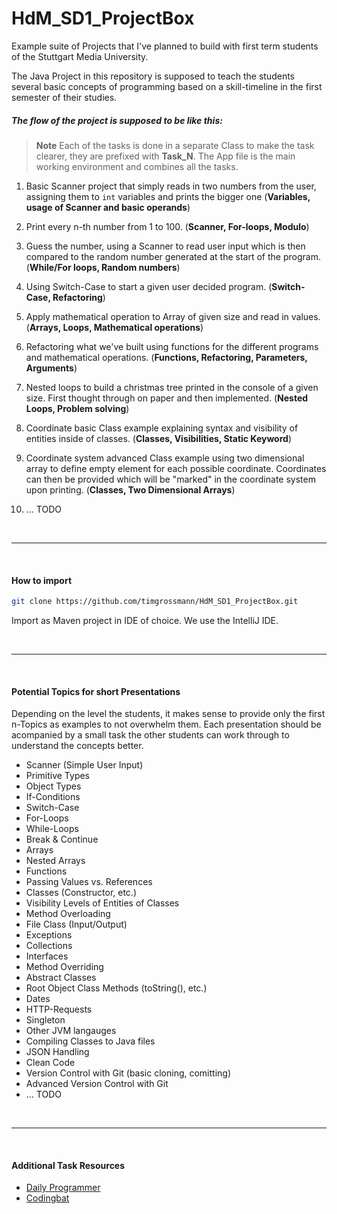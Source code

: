 # HdM_SD1_ProjectBox
Example suite of Projects that I've planned to build with first term students of the Stuttgart Media University.

The Java Project in this repository is supposed to teach the students several basic concepts of programming based on a skill-timeline in the first semester of their studies.

##### The flow of the project is supposed to be like this:

> **Note** Each of the tasks is done in a separate Class to make the task clearer, they are prefixed with **Task_N**.
The App file is the main working environment and combines all the tasks.

1. Basic Scanner project that simply reads in two numbers from the user, assigning them to `int` variables and prints the bigger one (**Variables, usage of Scanner and basic operands**)

1. Print every n-th number from 1 to 100. (**Scanner, For-loops, Modulo**)

1. Guess the number, using a Scanner to read user input which is then compared to the random number generated at the start of the program. (**While/For loops, Random numbers**)

1. Using Switch-Case to start a given user decided program. (**Switch-Case, Refactoring**)

1. Apply mathematical operation to Array of given size and read in values. (**Arrays, Loops, Mathematical operations**)

1. Refactoring what we've built using functions for the different programs and mathematical operations. (**Functions, Refactoring, Parameters, Arguments**)

1. Nested loops to build a christmas tree printed in the console of a given size. First thought through on paper and then implemented. (**Nested Loops, Problem solving**)

1. Coordinate basic Class example explaining syntax and visibility of entities inside of classes. (**Classes, Visibilities, Static Keyword**)

1. Coordinate system advanced Class example using two dimensional array to define empty element for each possible coordinate. Coordinates can then be provided which will be "marked" in the coordinate system upon printing. (**Classes, Two Dimensional Arrays**)

1. ... TODO 

<br />

--- 

<br />

#### How to import

```bash
git clone https://github.com/timgrossmann/HdM_SD1_ProjectBox.git
```

Import as Maven project in IDE of choice. We use the IntelliJ IDE.

<br />

---

<br />

#### Potential Topics for short Presentations
Depending on the level the students, it makes sense to provide only the first n-Topics as examples to not overwhelm them.
Each presentation should be acompanied by a small task the other students can work through to understand the concepts better.

- Scanner (Simple User Input)
- Primitive Types
- Object Types
- If-Conditions
- Switch-Case
- For-Loops
- While-Loops
- Break & Continue
- Arrays
- Nested Arrays
- Functions
- Passing Values vs. References
- Classes (Constructor, etc.)
- Visibility Levels of Entities of Classes
- Method Overloading
- File Class (Input/Output)
- Exceptions
- Collections
- Interfaces
- Method Overriding
- Abstract Classes
- Root Object Class Methods (toString(), etc.)
- Dates
- HTTP-Requests
- Singleton
- Other JVM langauges
- Compiling Classes to Java files
- JSON Handling
- Clean Code
- Version Control with Git (basic cloning, comitting)
- Advanced Version Control with Git
- ... TODO

<br />

---

<br />

#### Additional Task Resources

- [Daily Programmer](https://www.reddit.com/r/dailyprogrammer/)
- [Codingbat](https://codingbat.com)
